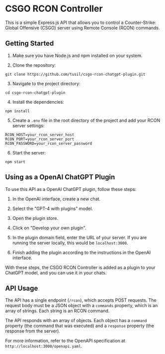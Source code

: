 # CSGO RCON Controller

This is a simple Express.js API that allows you to control a Counter-Strike: Global Offensive (CSGO) server using Remote Console (RCON) commands.

## Getting Started

1. Make sure you have Node.js and npm installed on your system.

2. Clone the repository:

```
git clone https://github.com/tusil/csgo-rcon-chatgpt-plugin.git
```

3. Navigate to the project directory:

```
cd csgo-rcon-chatgpt-plugin
```

4. Install the dependencies:

```
npm install
```

5. Create a `.env` file in the root directory of the project and add your RCON server settings:

```
RCON_HOST=your_rcon_server_host
RCON_PORT=your_rcon_server_port
RCON_PASSWORD=your_rcon_server_password
```

6. Start the server:

```
npm start
```

## Using as a OpenAI ChatGPT Plugin

To use this API as a OpenAI ChatGPT plugin, follow these steps:

1. In the OpenAI interface, create a new chat.

2. Select the "GPT-4 with plugins" model.

3. Open the plugin store.

4. Click on "Develop your own plugin".

5. In the plugin domain field, enter the URL of your server. If you are running the server locally, this would be `localhost:3000`.

6. Finish adding the plugin according to the instructions in the OpenAI interface.

With these steps, the CSGO RCON Controller is added as a plugin to your ChatGPT model, and you can use it in your chats.

## API Usage

The API has a single endpoint (`/rcon`), which accepts POST requests. The request body must be a JSON object with a `commands` property, which is an array of strings. Each string is an RCON command.

The API responds with an array of objects. Each object has a `command` property (the command that was executed) and a `response` property (the response from the server).

For more information, refer to the OpenAPI specification at `http://localhost:3000/openapi.yaml`.
